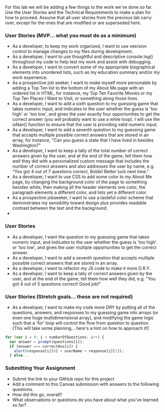 For this lab we will be adding a few things to the work we've done so far. Use the User Stories and the Technical Requirements to make a plan for how to proceed. Assume that all user stories from the previous lab carry over, except for the ones that are modified or are superseded here.

### User Stories (MVP... what you must do as a minimum)

- As a developer, to keep my work organized, I want to use vesrsion control to manage changes to my files during development.
- As a developer, I want to use thoughtful and descriptive console.log() throughout my code to help test my work and assist with debugging.
- As a developer, I want to convert some of my appropriate biographical elements into unordered lists, such as my education summary and/or my work experience.
- As a prospective job seeker, I want to make myself more personable by adding a Top Ten list to the bottom of my About Me page with an ordered list in HTML, for instance, my Top Ten Favorite Movies or my Top Ten Places I Want to Visit, or something along those lines.
- As a developer, I want to add a sixth question to my guessing game that takes numeric input, and indicates to the user whether the guess is 'too high' or 'too low', and gives the user exactly four opportunities to get the correct answer (you will probably want to use a while loop). I will use the isNan() function to ensure that the user is providing valid numeric input.
- As a developer, I want to add a seventh question to my guessing game that accepts multiple possible correct answers that are stored in an array, for instance, "Can you guess a state that I have lived in besides Washington?"
- As a developer, I want to keep a tally of the total number of correct answers given by the user, and at the end of the game, tell them how well they did with a personalized custom message that includes the number of correct answers and also addresses the user by name, e.g. "You got 4 out of 7 questions correct, Bobbi! Better luck next time."
- As a developer, I want to use CSS to add some color to my About Me page, by changing the background color of the page to something besides white, then making all the header elements one color, the paragraph elements a different color, and lists yet a different color.
- As a prospective jobseeker, I want to use a tasteful color scheme that demonstrates my sensibility toward design plus provides readable contrast between the text and the background.
- 
### User Stories

- As a developer, I want the question to my guessing game that takes numeric input, and indicates to the user whether the guess is 'too high' or 'too low', and gives the user multiple opportunities to get the correct answer.
- As a developer, I want to add a seventh question that accepts multiple possible correct answers that are stored in an array.
- As a developer, I want to refactor my JS code to make it more D.R.Y.
- As a developer, I want to keep a tally of correct answers given by the user, and at the end of the game, tell them how well they did, e.g. "You got 4 out of 5 questions correct! Good job!"

### User Stories (Stretch goals... these are not required)

- As a developer, I want to make my code more DRY by putting all of the questions, answers, and responses to my guessing game into arrays (or even one huge multidimensional array), and modifying the game logic such that a 'for' loop will control the flow from question to question. (This will take some planning... here's a hint on how to approach it!)
```javascript
for (var i = 0; i < numberOfQuestions; i++) {
  var answer = prompt(questions[i]);
  if (answer === correctAns[i]) {
    alert(response[i][0] + userName + response[i][1]);
  } else...
```

### Submitting Your Assignment

- Submit the link to your GitHub repo for this project
- Add a comment to this Canvas submission with answers to the following questions.
- How did this go, overall?
- What observations or questions do you have about what you've learned so far?
